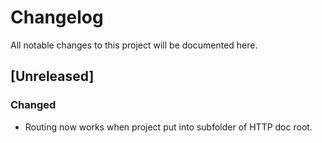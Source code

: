 # Changelog

All notable changes to this project will be documented here.

## [Unreleased]

### Changed
- Routing now works when project put into subfolder of HTTP doc root.

